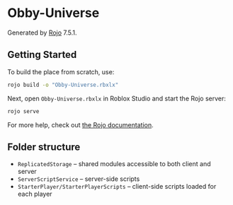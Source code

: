 # Obby-Universe
Generated by [Rojo](https://github.com/rojo-rbx/rojo) 7.5.1.

## Getting Started
To build the place from scratch, use:

```bash
rojo build -o "Obby-Universe.rbxlx"
```

Next, open `Obby-Universe.rbxlx` in Roblox Studio and start the Rojo server:

```bash
rojo serve
```

For more help, check out [the Rojo documentation](https://rojo.space/docs).

## Folder structure

- `ReplicatedStorage` – shared modules accessible to both client and server
- `ServerScriptService` – server-side scripts
- `StarterPlayer/StarterPlayerScripts` – client-side scripts loaded for each player
